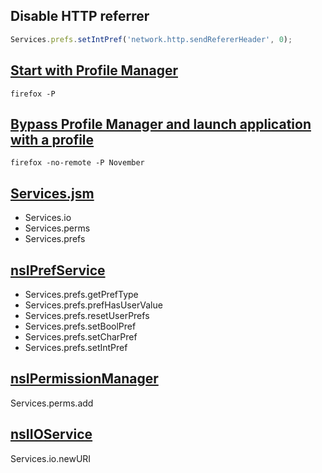 Disable HTTP referrer
---------------------

~~~js
Services.prefs.setIntPref('network.http.sendRefererHeader', 0);
~~~

[Start with Profile Manager][clo]
---------------------------------

~~~
firefox -P
~~~

[Bypass Profile Manager and launch application with a profile][855899]
----------------------------------------------------------------------

~~~
firefox -no-remote -P November
~~~

[Services.jsm][srvc]
--------------------
- Services.io
- Services.perms
- Services.prefs

[nsIPrefService][pref]
----------------------------
- Services.prefs.getPrefType
- Services.prefs.prefHasUserValue
- Services.prefs.resetUserPrefs
- Services.prefs.setBoolPref
- Services.prefs.setCharPref
- Services.prefs.setIntPref

[nsIPermissionManager][perm]
----------------------------
Services.perms.add

[nsIIOService][iosr]
--------------------
Services.io.newURI

[855899]:
//bugzilla.mozilla.org/show_bug.cgi?id=855899
[clo]:
//developer.mozilla.org/docs/mozilla/command_line_options
[iosr]:
//developer.mozilla.org/docs/Mozilla/Tech/XPCOM/Reference/Interface/nsIIOService
[perm]:
//developer.mozilla.org/docs/mozilla/tech/xpcom/reference/interface/nsipermissionmanager
[pref]:
//developer.mozilla.org/docs/mozilla/tech/xpcom/reference/interface/nsiprefservice
[srvc]:
//developer.mozilla.org/docs/Mozilla/JavaScript_code_modules/Services.jsm
